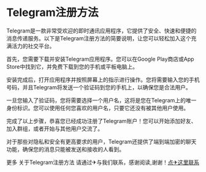 # Telegram注册方法

Telegram是一款非常受欢迎的即时通讯应用程序，它提供了安全、快速和便捷的消息传递服务。以下是Telegram注册方法的简要说明，让您可以轻松加入这个充满活力的社交平台。

首先，您需要下载并安装Telegram应用程序。您可以在Google Play商店或App Store中找到它，并免费下载到您的手机或平板电脑上。

安装完成后，打开应用程序并按照屏幕上的指示进行操作。您将需要输入您的手机号码，并且Telegram将发送一个验证码到您的手机上，以确保您是合法用户。

一旦您输入了验证码，您将需要选择一个用户名，这将是您在Telegram上的唯一身份标识。您可以使用任何您喜欢的用户名，只要它还没有被其他用户使用。

完成了以上步骤，恭喜您已经成功注册了Telegram账户！您可以开始添加好友、加入群组，或者开始与其他用户交流了。

对于那些对隐私和安全有更高要求的用户，Telegram还提供了端到端加密的聊天功能，确保您的消息只能被发送和接收的人看到。

更多 关于Telegram注册方法 请通过✈与我们联系，感谢阅读,谢谢！[点✈这里联系](https://d.k02.cc)